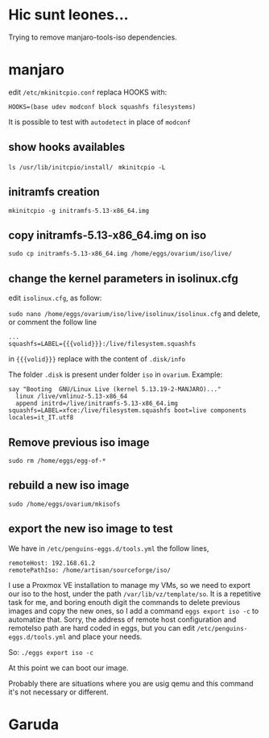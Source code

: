 # Hic sunt leones...

Trying to remove manjaro-tools-iso dependencies.

# manjaro
edit ```/etc/mkinitcpio.conf``` replaca HOOKS with:

```HOOKS=(base udev modconf block squashfs filesystems)```

It is possible to test with ```autodetect``` in place of ```modconf```

## show hooks availables
``` ls /usr/lib/initcpio/install/ ``` 
``` mkinitcpio -L``` 

## initramfs creation
```mkinitcpio -g initramfs-5.13-x86_64.img```

## copy initramfs-5.13-x86_64.img on iso
```sudo cp initramfs-5.13-x86_64.img /home/eggs/ovarium/iso/live/```

## change the kernel parameters in isolinux.cfg

edit ```isolinux.cfg```, as follow:

```sudo nano /home/eggs/ovarium/iso/live/isolinux/isolinux.cfg```
and delete, or comment the follow line

```
...
squashfs=LABEL={{{volid}}}:/live/filesystem.squashfs 
```

in ```{{{volid}}}``` replace  with the content of ```.disk/info``` 

The folder ```.disk```  is present under folder ```iso``` in ```ovarium```. Example:

```
say "Booting  GNU/Linux Live (kernel 5.13.19-2-MANJARO)..."
  linux /live/vmlinuz-5.13-x86_64
  append initrd=/live/initramfs-5.13-x86_64.img squashfs=LABEL=xfce:/live/filesystem.squashfs boot=live components locales=it_IT.utf8
```

## Remove previous iso image
```sudo rm /home/eggs/egg-of-*```

## rebuild a new iso image
```sudo /home/eggs/ovarium/mkisofs```

## export the new iso image to test
We have in ```/etc/penguins-eggs.d/tools.yml``` the follow lines,

```
remoteHost: 192.168.61.2
remotePathIso: /home/artisan/sourceforge/iso/
```

I use a Proxmox VE installation to manage my VMs, so we need to export our iso to the host, under
the path ```/var/lib/vz/template/so```. It is a repetitive task for me, and boring enouth digit the 
commands to delete previous images and copy the new ones, so I add a command ```eggs export iso -c```
to automatize that. Sorry, the address of remote host configuration and remoteIso path are hard 
coded in eggs, but you can edit ```/etc/penguins-eggs.d/tools.yml``` and place your needs.

So: ```./eggs export iso -c```

At this point we can boot our image.

Probably there are situations where you are usig qemu and this command it's not necessary or different.





# Garuda
